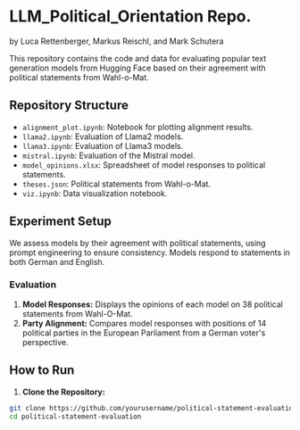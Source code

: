 # LLM_Political_Orientation Repo.
by Luca Rettenberger, Markus Reischl, and Mark Schutera


This repository contains the code and data for evaluating popular text generation models from Hugging Face based on their agreement with political statements from Wahl-o-Mat.


## Repository Structure

- `alignment_plot.ipynb`: Notebook for plotting alignment results.
- `llama2.ipynb`: Evaluation of Llama2 models.
- `llama3.ipynb`: Evaluation of Llama3 models.
- `mistral.ipynb`: Evaluation of the Mistral model.
- `model_opinions.xlsx`: Spreadsheet of model responses to political statements.
- `theses.json`: Political statements from Wahl-o-Mat.
- `viz.ipynb`: Data visualization notebook.

## Experiment Setup

We assess models by their agreement with political statements, using prompt engineering to ensure consistency. Models respond to statements in both German and English.


### Evaluation

1. **Model Responses:**
 Displays the opinions of each model on 38 political statements from Wahl-O-Mat.
2. **Party Alignment:**
 Compares model responses with positions of 14 political parties in the European Parliament from a German voter's perspective.

## How to Run

1. **Clone the Repository:**
 ```bash
 git clone https://github.com/yourusername/political-statement-evaluation.git
 cd political-statement-evaluation
